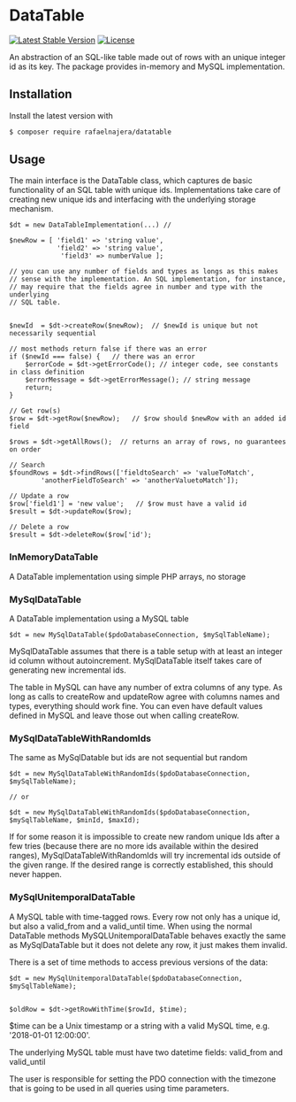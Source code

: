 # DataTable

[![Latest Stable Version](https://poser.pugx.org/rafaelnajera/datatable/v/stable)](https://packagist.org/packages/rafaelnajera/datatable)
[![License](https://poser.pugx.org/rafaelnajera/datatable/license)](https://packagist.org/packages/rafaelnajera/datatable)

An abstraction of an SQL-like table made out of rows with an unique integer id as 
its key. The package provides in-memory and MySQL implementation.


## Installation 
Install the latest version with

```bash
$ composer require rafaelnajera/datatable
```

## Usage

The main interface is the DataTable class, which captures de basic functionality
of an SQL table with unique ids. Implementations take care of creating new
unique ids and interfacing with the underlying storage mechanism.

```
$dt = new DataTableImplementation(...) // 

$newRow = [ 'field1' => 'string value', 
            'field2' => 'string value', 
             'field3' => numberValue ];  

// you can use any number of fields and types as longs as this makes
// sense with the implementation. An SQL implementation, for instance, 
// may require that the fields agree in number and type with the underlying
// SQL table. 
                    

$newId  = $dt->createRow($newRow);  // $newId is unique but not necessarily sequential

// most methods return false if there was an error 
if ($newId === false) {   // there was an error
    $errorCode = $dt->getErrorCode(); // integer code, see constants in class definition
    $errorMessage = $dt->getErrorMessage(); // string message
    return;
}

// Get row(s)
$row = $dt->getRow($newRow);   // $row should $newRow with an added id field

$rows = $dt->getAllRows();  // returns an array of rows, no guarantees on order

// Search
$foundRows = $dt->findRows(['fieldtoSearch' => 'valueToMatch', 
        'anotherFieldToSearch' => 'anotherValuetoMatch']); 

// Update a row
$row['field1'] = 'new value';   // $row must have a valid id
$result = $dt->updateRow($row); 

// Delete a row
$result = $dt->deleteRow($row['id');
```

### InMemoryDataTable

A DataTable implementation using simple PHP arrays, no storage

### MySqlDataTable

A DataTable implementation using a MySQL table

```
$dt = new MySqlDataTable($pdoDatabaseConnection, $mySqlTableName);
```

MySqlDataTable assumes that there is a table setup with at least 
an integer id column without autoincrement. MySqlDataTable itself takes
care of generating new incremental ids. 

The table in MySQL can have any number of extra columns of any type. As long
as calls to createRow and updateRow agree with columns names and types, everything
should work fine. You can even have default values defined in MySQL and leave
those out when calling createRow.

### MySqlDataTableWithRandomIds

The same as MySqlDatable but ids are not sequential but random
```
$dt = new MySqlDataTableWithRandomIds($pdoDatabaseConnection, $mySqlTableName);

// or

$dt = new MySqlDataTableWithRandomIds($pdoDatabaseConnection, $mySqlTableName, $minId, $maxId);

```

If for some reason it is impossible to create new random unique Ids after a few tries
(because there are no more ids available within the desired ranges), MySqlDataTableWithRandomIds
will try incremental ids outside of the given range. If the desired range is
correctly established, this should never happen.

### MySqlUnitemporalDataTable

A MySQL table with time-tagged rows. Every row not only has a unique id, but
also a valid_from and a valid_until time. When using the normal DataTable methods
MySQLUnitemporalDataTable behaves exactly the same as MySqlDataTable but
it does not delete any row, it just makes them invalid.

There is a set of time methods to access previous versions of the data:

``` 
$dt = new MySqlUnitemporalDataTable($pdoDatabaseConnection, $mySqlTableName);


$oldRow = $dt->getRowWithTime($rowId, $time);
```
$time can be a Unix timestamp or a string with a valid MySQL time, 
e.g. '2018-01-01  12:00:00'.

The underlying MySQL table must have two datetime fields: valid_from and 
valid_until

The user is responsible for setting the PDO connection with the timezone
that is going to be used in all queries using time parameters. 



